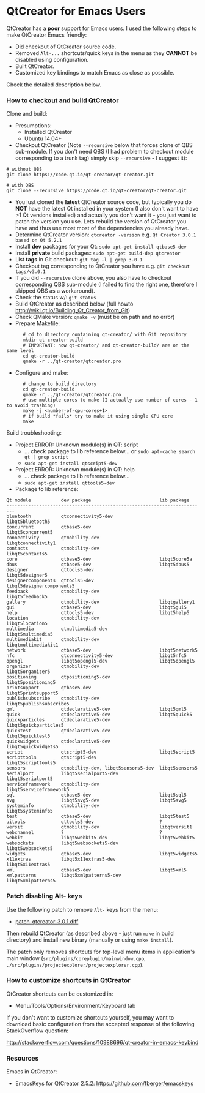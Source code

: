 # QtCreator for Emacs Users

QtCreator has a **poor** support for Emacs users. I used the following
steps to make QtCreator Emacs friendly:

* Did checkout of QtCreator source code.
* Removed `Alt-...` shortcuts/quick keys in the menu as they **CANNOT** 
  be disabled using configuration.
* Built QtCreator.
* Customized key bindings to match Emacs as close as possible.

Check the detailed description below.



### How to checkout and build QtCreator
Clone and build:

* Presumptions:
    * Installed QtCreator
	* Ubuntu 14.04+
* Checkout QtCreator (Note `--recursive` below that forces clone of
QBS sub-module. If you don't need  QBS (I had problem to checkout module 
corresponding to a trunk tag) simply skip `--recursive` - I suggest it):
```
# without QBS
git clone https://code.qt.io/qt-creator/qt-creator.git

# with QBS
git clone --recursive https://code.qt.io/qt-creator/qt-creator.git
```
* You just cloned the **latest** QtCreator source code, but
  typically you do **NOT** have the latest Qt installed in your system
  (I also don't want to have >1 Qt versions installed) and actually
  you don't want it - you just want to patch the version you use. 
  Lets rebuild the version of QtCreator you have and thus use most
  most of the dependencies you already have.
* Determine QtCreator version: 
  `qtcreator -version` 
  e.g.
  `Qt Creator 3.0.1 based on Qt 5.2.1`
* Install **dev** packages for your Qt:
  `sudo apt-get install qtbase5-dev`
* Install **private** build packages:
  `sudo apt-get build-dep qtcreator`
* List **tags** in Git checkout:
  `git tag -l | grep 3.0.1`
* Checkout tag corresponding to QtCreator you have e.g.
  `git checkout tags/v3.0.1`
* If you did `--recursive` clone above, you also have to checkout 
  corresponding QBS sub-module (I failed to find the right one, therefore 
  I skipped QBS as a workaround).
* Check the status w/:
  `git status`
* Build QtCreator as described below
  (full howto http://wiki.qt.io/Building_Qt_Creator_from_Git)
* Check QMake version: `qmake -v` (must be on path and no error)
* Prepare Makefile:
```	
	  # cd to directory containing qt-creator/ with Git repository
	  mkdir qt-creator-build
	  # IMPORTANT: now qt-creator/ and qt-creator-build/ are on the same level
	  cd qt-creator-build
	  qmake -r ../qt-creator/qtcreator.pro
```
* Configure and make:
```
      # change to build directory
      cd qt-creator-build
      qmake -r ../qt-creator/qtcreator.pro
	  # use multiple cores to make (I actually use number of cores - 1 to avoid trashing)
      make -j <number-of-cpu-cores+1>
	  # if build *fails* try to make it using single CPU core
	  make
```

Build troubleshooting:

* Project ERROR: Unknown module(s) in QT: script
    * ... check package to lib reference below... or `sudo apt-cache search qt | grep script`
	* `sudo apt-get install qtscript5-dev`
* Project ERROR: Unknown module(s) in QT: help
    * ... check package to lib reference below...
	* `sudo apt-get install qttools5-dev`
* Package to lib reference:
```
Qt module           dev package                         lib package
-------------------------------------------------------------------------
bluetooth           qtconnectivity5-dev                 libqt5bluetooth5
concurrent          qtbase5-dev                         libqt5concurrent5
connectivity        qtmobility-dev                      libqtconnectivity1
contacts            qtmobility-dev                      libqt5contacts5
core                qtbase5-dev                         libqt5core5a
dbus                qtbase5-dev                         libqt5dbus5
designer            qttools5-dev                        libqt5designer5
designercomponents  qttools5-dev                        libqt5designercomponents5
feedback            qtmobility-dev                      libqt5feedback5
gallery             qtmobility-dev                      libqtgallery1
gui                 qtbase5-dev                         libqt5gui5
help                qttools5-dev                        libqt5help5
location            qtmobility-dev                      libqt5location5
multimedia          qtmultimedia5-dev                   libqt5multimedia5
multimediakit       qtmobility-dev                      libqtmultimediakit1
network             qtbase5-dev                         libqt5network5
nfc                 qtconnectivity5-dev                 libqt5nfc5
opengl              libqt5opengl5-dev                   libqt5opengl5
organizer           qtmobility-dev                      libqt5organizer5
positioning         qtpositioning5-dev                  libqt5positioning5
printsupport        qtbase5-dev                         libqt5printsupport5
publishsubscribe    qtmobility-dev                      libqt5publishsubscribe5
qml                 qtdeclarative5-dev                  libqt5qml5
quick               qtdeclarative5-dev                  libqt5quick5
quickparticles      qtdeclarative5-dev                  libqt5quickparticles5
quicktest           qtdeclarative5-dev                  libqt5quicktest5
quickwidgets        qtdeclarative5-dev                  libqt5quickwidgets5
script              qtscript5-dev                       libqt5script5
scripttools         qtscript5-dev                       libqt5scripttools5
sensors             qtmobility-dev, libqt5sensors5-dev  libqt5sensors5
serialport          libqt5serialport5-dev               libqt5serialport5
serviceframework    qtmobility-dev                      libqt5serviceframework5
sql                 qtbase5-dev                         libqt5sql5
svg                 libqt5svg5-dev                      libqt5svg5
systeminfo          qtmobility-dev                      libqt5systeminfo5
test                qtbase5-dev                         libqt5test5
uitools             qttools5-dev                        ?
versit              qtmobility-dev                      libqtversit1
webchannel          ?                                   ?
webkit              libqt5webkit5-dev                   libqt5webkit5
websockets          libqt5websockets5-dev               libqt5websockets5
widgets             qtbase5-dev                         libqt5widgets5
x11extras           libqt5x11extras5-dev                libqt5x11extras5
xml                 qtbase5-dev                         libqt5xml5
xmlpatterns         libqt5xmlpatterns5-dev              libqt5xmlpatterns5
```



### Patch disabling Alt- keys
Use the following patch to remove `Alt-` keys from the menu:

* [patch-qtcreator-3.0.1.diff](./patch-qtcreator-3.0.1.diff)

Then rebuild QtCreator (as described above - just run `make` in build
directory) and install new binary (manually or using `make install`).

The patch only removes shortcuts for top-level menu items in 
application's main window (`src/plugins/coreplugin/mainwindow.cpp`,
`./src/plugins/projectexplorer/projectexplorer.cpp`).



### How to customize shortcuts in QtCreator
QtCreator shortcuts can be customized in:

* Menu/Tools/Options/Environment/Keyboard tab

If you don't want to customize shortcuts yourself, 
you may want to download basic configuration from 
the accepted response of the following StackOverflow 
question:

http://stackoverflow.com/questions/10988696/qt-creator-in-emacs-keybind

### Resources
Emacs in QtCreator:

* EmacsKeys for QtCreator 2.5.2: https://github.com/fberger/emacskeys
